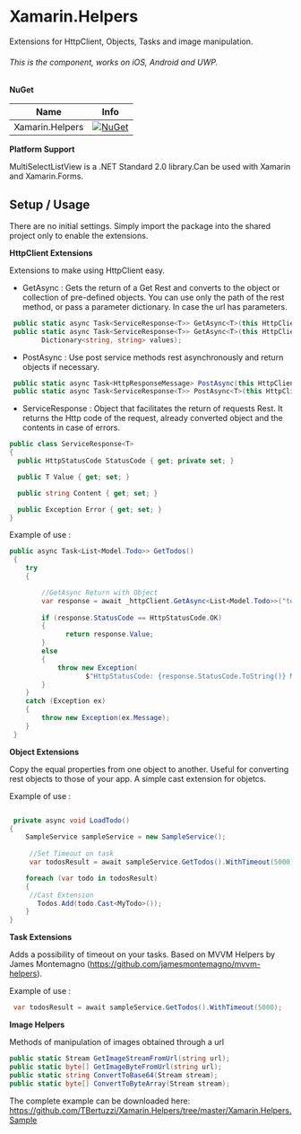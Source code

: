 # Xamarin.Helpers

Extensions for HttpClient, Objects, Tasks and image manipulation.
 
###### This is the component, works on iOS, Android and UWP.

**NuGet**

|Name|Info|
| ------------------- | :------------------: |
|Xamarin.Helpers|[![NuGet](https://img.shields.io/badge/nuget-1.0.1-blue.svg)](https://www.nuget.org/packages/Xamarin.Helpers/)|

 **Platform Support**

MultiSelectListView is a .NET Standard 2.0 library.Can be used with Xamarin and Xamarin.Forms.

## Setup / Usage

There are no initial settings. Simply import the package into the shared project only to enable the extensions.

**HttpClient Extensions**

Extensions to make using HttpClient easy.

* GetAsync<T> : Gets the return of a Get Rest and converts to the object or collection of pre-defined objects.
You can use only the path of the rest method, or pass a parameter dictionary. In case the url has parameters.

```csharp
 public static async Task<ServiceResponse<T>> GetAsync<T>(this HttpClient httpClient, string address);
 public static async Task<ServiceResponse<T>> GetAsync<T>(this HttpClient httpClient, string address,
        Dictionary<string, string> values);
```


* PostAsync<T> : Use post service methods rest asynchronously and return objects if necessary. 

```csharp
 public static async Task<HttpResponseMessage> PostAsync(this HttpClient httpClient,string address, object dto);
 public static async Task<ServiceResponse<T>> PostAsync<T>(this HttpClient httpClient, string address, object dto);
```

* ServiceResponse<T> : Object that facilitates the return of requests Rest. It returns the Http code of the request, already converted object and the contents in case of errors.

```csharp
public class ServiceResponse<T>
{
  public HttpStatusCode StatusCode { get; private set; }

  public T Value { get; set; }

  public string Content { get; set; }

  public Exception Error { get; set; }
}
```

Example of use :

```csharp
public async Task<List<Model.Todo>> GetTodos()
 {
    try
    {

        //GetAsync Return with Object
        var response = await _httpClient.GetAsync<List<Model.Todo>>("todos");
           
        if (response.StatusCode == HttpStatusCode.OK)
        {
              return response.Value;
        }
        else
        {
            throw new Exception(
                   $"HttpStatusCode: {response.StatusCode.ToString()} Message: {response.Content}");
        }
    }
    catch (Exception ex)
    {
        throw new Exception(ex.Message);
    }
 }
```
**Object Extensions**

Copy the equal properties from one object to another. Useful for converting rest objects to those of your app.
A simple cast extension for objetcs.

Example of use :

```csharp

 private async void LoadTodo()
{
    SampleService sampleService = new SampleService();
            
     //Set Timeout on task
     var todosResult = await sampleService.GetTodos().WithTimeout(5000);

    foreach (var todo in todosResult)
    {
     //Cast Extension
       Todos.Add(todo.Cast<MyTodo>());
    }
}

```
**Task Extensions**

Adds a possibility of timeout on your tasks. Based on MVVM Helpers by James Montemagno (https://github.com/jamesmontemagno/mvvm-helpers).

Example of use :

```csharp
 var todosResult = await sampleService.GetTodos().WithTimeout(5000);
```
**Image Helpers**

Methods of manipulation of images obtained through a url

```csharp
public static Stream GetImageStreamFromUrl(string url);
public static byte[] GetImageByteFromUrl(string url);
public static string ConvertToBase64(Stream stream);
public static byte[] ConvertToByteArray(Stream stream);
```

The complete example can be downloaded here: https://github.com/TBertuzzi/Xamarin.Helpers/tree/master/Xamarin.Helpers.Sample
